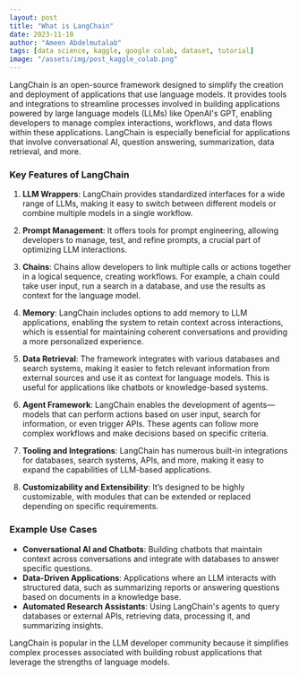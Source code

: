 ```yaml
---
layout: post
title: "What is LangChain"
date: 2023-11-10
author: "Ameen Abdelmutalab"
tags: [data science, kaggle, google colab, dataset, tutorial]
image: "/assets/img/post_kaggle_colab.png"
---
```

LangChain is an open-source framework designed to simplify the creation and deployment of applications that use language models. It provides tools and integrations to streamline processes involved in building applications powered by large language models (LLMs) like OpenAI's GPT, enabling developers to manage complex interactions, workflows, and data flows within these applications. LangChain is especially beneficial for applications that involve conversational AI, question answering, summarization, data retrieval, and more.

### Key Features of LangChain
1. **LLM Wrappers**: LangChain provides standardized interfaces for a wide range of LLMs, making it easy to switch between different models or combine multiple models in a single workflow.

2. **Prompt Management**: It offers tools for prompt engineering, allowing developers to manage, test, and refine prompts, a crucial part of optimizing LLM interactions.

3. **Chains**: Chains allow developers to link multiple calls or actions together in a logical sequence, creating workflows. For example, a chain could take user input, run a search in a database, and use the results as context for the language model.

4. **Memory**: LangChain includes options to add memory to LLM applications, enabling the system to retain context across interactions, which is essential for maintaining coherent conversations and providing a more personalized experience.

5. **Data Retrieval**: The framework integrates with various databases and search systems, making it easier to fetch relevant information from external sources and use it as context for language models. This is useful for applications like chatbots or knowledge-based systems.

6. **Agent Framework**: LangChain enables the development of agents—models that can perform actions based on user input, search for information, or even trigger APIs. These agents can follow more complex workflows and make decisions based on specific criteria.

7. **Tooling and Integrations**: LangChain has numerous built-in integrations for databases, search systems, APIs, and more, making it easy to expand the capabilities of LLM-based applications.

8. **Customizability and Extensibility**: It’s designed to be highly customizable, with modules that can be extended or replaced depending on specific requirements.

### Example Use Cases
- **Conversational AI and Chatbots**: Building chatbots that maintain context across conversations and integrate with databases to answer specific questions.
- **Data-Driven Applications**: Applications where an LLM interacts with structured data, such as summarizing reports or answering questions based on documents in a knowledge base.
- **Automated Research Assistants**: Using LangChain's agents to query databases or external APIs, retrieving data, processing it, and summarizing insights.
  
LangChain is popular in the LLM developer community because it simplifies complex processes associated with building robust applications that leverage the strengths of language models.
